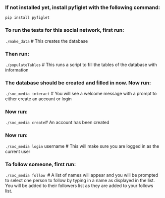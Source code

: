 ### If not installed yet, install pyfiglet with the following command:
```pip install pyfiglet```

### To run the tests for this social network, first run:
```./make_data``` # This creates the database
### Then run:
```./populateTables``` # This runs a script to fill the tables of the database with information

### The database should be created and filled in now. Now run:
```./soc_media interact``` # You will see a welcome message with a prompt to either create an account or login

### Now run:
```./soc_media create```# An account has been created

### Now run:
```./soc_media login```  username # This will make sure you are logged in as the current user

### To follow someone, first run:
```./soc_media follow ```# A list of names will appear and you will be prompted to select one person to follow by typing in a name as displayed in the list. You will be added to their followers list as they are added to your follows list.
